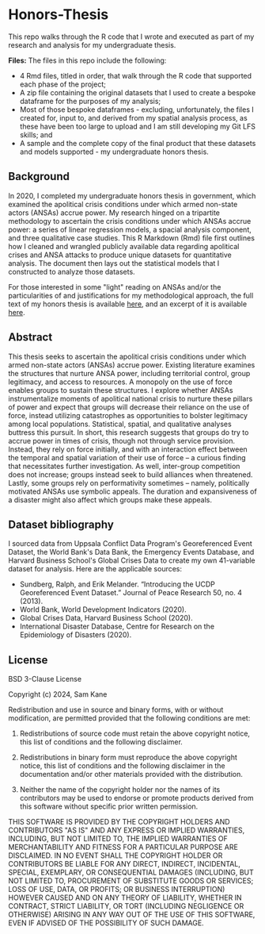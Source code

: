 # Honors-Thesis
This repo walks through the R code that I wrote and executed as part of my research and analysis for my undergraduate thesis.

**Files:**
The files in this repo include the following:

* 4 Rmd files, titled in order, that walk through the R code that supported each phase of the project;
* A zip file containing the original datasets that I used to create a bespoke dataframe for the purposes of my analysis;
* Most of those bespoke dataframes - excluding, unfortunately, the files I created for, input to, and derived from my spatial analysis process, as these have been too large to upload and I am still developing my Git LFS skills; and
* A sample and the complete copy of the final product that these datasets and models supported - my undergraduate honors thesis.

## Background
In 2020, I completed my undergraduate honors thesis in government, which examined the apolitical crisis conditions under which armed non-state actors (ANSAs) accrue power. My research hinged on a tripartite methodology to ascertain the crisis conditions under which ANSAs accrue power: a series of linear regression models, a spacial analysis component, and three qualitative case studies. This R Markdown (Rmd) file first outlines how I cleaned and wrangled publicly available data regarding apolitical crises and ANSA attacks to produce unique datasets for quantitative analysis. The document then lays out the statistical models that I constructed to analyze those datasets.

For those interested in some "light" reading on ANSAs and/or the particularities of and justifications for my methodological approach, the full text of my honors thesis is available [here](https://github.com/samkanej/Honors-Thesis/blob/46237e07e037c2af32838b8116078ecc7a9a8fea/Kane_Honors%20Thesis.pdf), and an excerpt of it is available [here](https://github.com/samkanej/Honors-Thesis/blob/d213e2a38b4f604d53a10674be249ac7860d6db2/Kane_Writing%20Sample_%20ANSA%20Power%20Accrual%20Mechanisms.pdf).

## Abstract
This thesis seeks to ascertain the apolitical crisis conditions under which armed non-state actors (ANSAs) accrue power. Existing literature examines the structures that nurture ANSA power, including territorial control, group legitimacy, and access to resources. A monopoly on the use of force enables groups to sustain these structures. I explore whether ANSAs instrumentalize moments of apolitical national crisis to nurture these pillars of power and expect that groups will decrease their reliance on the use of force, instead utilizing catastrophes as opportunities to bolster legitimacy among local populations. Statistical, spatial, and qualitative analyses buttress this pursuit. In short, this research suggests that groups do try to accrue power in times of crisis, though not through service provision. Instead, they rely on force initially, and with an interaction effect between the temporal and spatial variation of their use of force – a curious finding that necessitates further investigation. As well, inter-group competition does not increase; groups instead seek to build alliances when threatened. Lastly, some groups rely on performativity sometimes – namely, politically motivated ANSAs use symbolic appeals. The duration and expansiveness of a disaster might also affect which groups make these appeals.

## Dataset bibliography
I sourced data from Uppsala Conflict Data Program's Georeferenced Event Dataset, the World Bank's Data Bank, the Emergency Events Database, and Harvard Business School's Global Crises Data to create my own 41-variable dataset for analysis. Here are the applicable sources:
* Sundberg, Ralph, and Erik Melander. “Introducing the UCDP Georeferenced Event Dataset.” Journal of Peace Research 50, no. 4 (2013).
* World Bank, World Development Indicators (2020).
* Global Crises Data, Harvard Business School (2020).
* International Disaster Database, Centre for Research on the Epidemiology of Disasters (2020).

## License
BSD 3-Clause License

Copyright (c) 2024, Sam Kane

Redistribution and use in source and binary forms, with or without
modification, are permitted provided that the following conditions are met:

1. Redistributions of source code must retain the above copyright notice, this
   list of conditions and the following disclaimer.

2. Redistributions in binary form must reproduce the above copyright notice,
   this list of conditions and the following disclaimer in the documentation
   and/or other materials provided with the distribution.

3. Neither the name of the copyright holder nor the names of its
   contributors may be used to endorse or promote products derived from
   this software without specific prior written permission.

THIS SOFTWARE IS PROVIDED BY THE COPYRIGHT HOLDERS AND CONTRIBUTORS "AS IS"
AND ANY EXPRESS OR IMPLIED WARRANTIES, INCLUDING, BUT NOT LIMITED TO, THE
IMPLIED WARRANTIES OF MERCHANTABILITY AND FITNESS FOR A PARTICULAR PURPOSE ARE
DISCLAIMED. IN NO EVENT SHALL THE COPYRIGHT HOLDER OR CONTRIBUTORS BE LIABLE
FOR ANY DIRECT, INDIRECT, INCIDENTAL, SPECIAL, EXEMPLARY, OR CONSEQUENTIAL
DAMAGES (INCLUDING, BUT NOT LIMITED TO, PROCUREMENT OF SUBSTITUTE GOODS OR
SERVICES; LOSS OF USE, DATA, OR PROFITS; OR BUSINESS INTERRUPTION) HOWEVER
CAUSED AND ON ANY THEORY OF LIABILITY, WHETHER IN CONTRACT, STRICT LIABILITY,
OR TORT (INCLUDING NEGLIGENCE OR OTHERWISE) ARISING IN ANY WAY OUT OF THE USE
OF THIS SOFTWARE, EVEN IF ADVISED OF THE POSSIBILITY OF SUCH DAMAGE.
